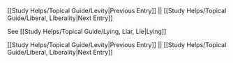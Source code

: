 [[Study Helps/Topical Guide/Levity|Previous Entry]]  ||  [[Study Helps/Topical Guide/Liberal, Liberality|Next Entry]]

 See [[Study Helps/Topical Guide/Lying, Liar, Lie|Lying]]

[[Study Helps/Topical Guide/Levity|Previous Entry]]  ||  [[Study Helps/Topical Guide/Liberal, Liberality|Next Entry]]